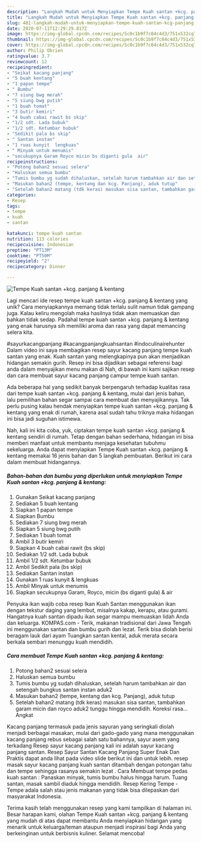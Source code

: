 ```yaml
---
description: "Langkah Mudah untuk Menyiapkan Tempe Kuah santan +kcg. panjang &amp;amp; kentang, Lezat"
title: "Langkah Mudah untuk Menyiapkan Tempe Kuah santan +kcg. panjang &amp;amp; kentang, Lezat"
slug: 481-langkah-mudah-untuk-menyiapkan-tempe-kuah-santan-kcg-panjang-and-amp-kentang-lezat
date: 2020-07-11T12:29:29.817Z
image: https://img-global.cpcdn.com/recipes/5c0c1b9f7c04c4d3/751x532cq70/tempe-kuah-santan-kcg-panjang-kentang-foto-resep-utama.jpg
thumbnail: https://img-global.cpcdn.com/recipes/5c0c1b9f7c04c4d3/751x532cq70/tempe-kuah-santan-kcg-panjang-kentang-foto-resep-utama.jpg
cover: https://img-global.cpcdn.com/recipes/5c0c1b9f7c04c4d3/751x532cq70/tempe-kuah-santan-kcg-panjang-kentang-foto-resep-utama.jpg
author: Philip Obrien
ratingvalue: 3.7
reviewcount: 12
recipeingredient:
- "Seikat kacang panjang"
- "5 buah kentang"
- "1 papan tempe"
- " Bumbu"
- "7 siung bwg merah"
- "5 siung bwg putih"
- "1 buah tomat"
- "3 butir kemiri"
- "4 buah cabai rawit bs skip"
- "1/2 sdt. Lada bubuk"
- "1/2 sdt. Ketumbar bubuk"
- "Sedikit pala bs skip"
- " Santan instan"
- "1 ruas kunyit  lengkuas"
- " Minyak untuk menumis"
- "secukupnya Garam Royco micin bs diganti gula  air"
recipeinstructions:
- "Potong bahan2 sesuai selera"
- "Haluskan semua bumbu"
- "Tumis bumbu yg sudah dihaluskan, setelah harum tambahkan air dan setengah bungkus santan instan aduk2"
- "Masukan bahan2 (tempe, kentang dan kcg. Panjang), aduk tutup"
- "Setelah bahan2 matang (tdk keras) masukan sisa santan, tambahkan garam micin dan royco aduk2 tunggu hingga mendidih. Koreksi rasa... Angkat"
categories:
- Resep
tags:
- tempe
- kuah
- santan

katakunci: tempe kuah santan 
nutrition: 113 calories
recipecuisine: Indonesian
preptime: "PT13M"
cooktime: "PT50M"
recipeyield: "2"
recipecategory: Dinner

---
```



![Tempe Kuah santan +kcg. panjang &amp; kentang](https://img-global.cpcdn.com/recipes/5c0c1b9f7c04c4d3/751x532cq70/tempe-kuah-santan-kcg-panjang-kentang-foto-resep-utama.jpg)

Lagi mencari ide resep tempe kuah santan +kcg. panjang &amp; kentang yang unik? Cara menyiapkannya memang tidak terlalu sulit namun tidak gampang juga. Kalau keliru mengolah maka hasilnya tidak akan memuaskan dan bahkan tidak sedap. Padahal tempe kuah santan +kcg. panjang &amp; kentang yang enak harusnya sih memiliki aroma dan rasa yang dapat memancing selera kita.

#sayurkacangpanjang #kacangpanjangkuahsantan #indoculinairehunter Dalam video ini saya membagikan resep sayur kacang panjang tempe kuah santan yang enak. Kuah santan yang melengkapinya pun akan menjadikan hidangan semakin gurih. Resep ini bisa dijadikan sebagai referensi bagi anda dalam menyajikan menu makan di Nah, di bawah ini kami sajikan resep dan cara membuat sayur kacang panjang campur tempe kuah santan.

Ada beberapa hal yang sedikit banyak berpengaruh terhadap kualitas rasa dari tempe kuah santan +kcg. panjang &amp; kentang, mulai dari jenis bahan, lalu pemilihan bahan segar sampai cara membuat dan menyajikannya. Tak perlu pusing kalau hendak menyiapkan tempe kuah santan +kcg. panjang &amp; kentang yang enak di rumah, karena asal sudah tahu triknya maka hidangan ini bisa jadi suguhan istimewa.


Nah, kali ini kita coba, yuk, ciptakan tempe kuah santan +kcg. panjang &amp; kentang sendiri di rumah. Tetap dengan bahan sederhana, hidangan ini bisa memberi manfaat untuk membantu menjaga kesehatan tubuhmu sekeluarga. Anda dapat menyiapkan Tempe Kuah santan +kcg. panjang &amp; kentang memakai 16 jenis bahan dan 5 langkah pembuatan. Berikut ini cara dalam membuat hidangannya.

<!--inarticleads1-->

##### Bahan-bahan dan bumbu yang diperlukan untuk menyiapkan Tempe Kuah santan +kcg. panjang &amp; kentang:

1. Gunakan Seikat kacang panjang
1. Sediakan 5 buah kentang
1. Siapkan 1 papan tempe
1. Siapkan  Bumbu
1. Sediakan 7 siung bwg merah
1. Siapkan 5 siung bwg putih
1. Sediakan 1 buah tomat
1. Ambil 3 butir kemiri
1. Siapkan 4 buah cabai rawit (bs skip)
1. Sediakan 1/2 sdt. Lada bubuk
1. Ambil 1/2 sdt. Ketumbar bubuk
1. Ambil Sedikit pala (bs skip)
1. Sediakan  Santan instan
1. Gunakan 1 ruas kunyit &amp; lengkuas
1. Ambil  Minyak untuk menumis
1. Siapkan secukupnya Garam, Royco, micin (bs diganti gula) &amp; air


Penyuka ikan wajib coba resep Ikan Kuah Santan menggunakan ikan dengan tekstur daging yang lembut, misalnya kakap, kerapu, atau gurami. Hangatnya kuah santan dipadu ikan segar mampu memuaskan lidah Anda dan keluarga. KOMPAS.com - Terik, makanan tradisional dari Jawa Tengah ini menggunakan santan dan bumbu gurih dan lezat. Terik bisa diolah berisi beragam lauk dari ayam Tuangkan santan kental, aduk merata secara berkala sembari menunggu kuah mendidih. 

<!--inarticleads2-->

##### Cara membuat Tempe Kuah santan +kcg. panjang &amp; kentang:

1. Potong bahan2 sesuai selera
1. Haluskan semua bumbu
1. Tumis bumbu yg sudah dihaluskan, setelah harum tambahkan air dan setengah bungkus santan instan aduk2
1. Masukan bahan2 (tempe, kentang dan kcg. Panjang), aduk tutup
1. Setelah bahan2 matang (tdk keras) masukan sisa santan, tambahkan garam micin dan royco aduk2 tunggu hingga mendidih. Koreksi rasa... Angkat


Kacang panjang termasuk pada jenis sayuran yang seringkali diolah menjadi berbagai masakan, mulai dari gado-gado yang mana menggunakan kacang panjang rebus sebagai salah satu bahannya, sayur asem yang terkadang Resep sayur kacang panjang kali ini adalah sayur kacang panjang santan. Resep Sayur Santan Kacang Panjang Super Enak Dan Praktis dapat anda lihat pada video slide berikut ini dan untuk lebih. resep masak sayur kacang panjang kuah santan ditambah dengan potongan tahu dan tempe sehingga rasanya semakin lezat . Cara Membuat tempe pedas kuah santan : Panaskan minyak, tumis bumbu halus hingga harum. Tuang santan, masak sambil diaduk hingga mendidih. Resep Kering Tempe - Tempe adala salah stau jenis makanan yang tidak bisa dilepaskan dari masyarakat Indonesia. 

Terima kasih telah menggunakan resep yang kami tampilkan di halaman ini. Besar harapan kami, olahan Tempe Kuah santan +kcg. panjang &amp; kentang yang mudah di atas dapat membantu Anda menyiapkan hidangan yang menarik untuk keluarga/teman ataupun menjadi inspirasi bagi Anda yang berkeinginan untuk berbisnis kuliner. Selamat mencoba!
